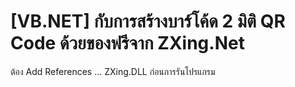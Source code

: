 # [VB.NET] กับการสร้างบาร์โค้ด 2 มิติ QR Code ด้วยของฟรีจาก ZXing.Net

ต้อง Add References ... ZXing.DLL ก่อนการรันโปรแกรม
